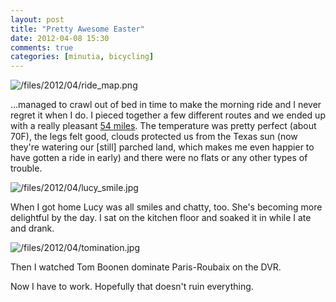 ```yaml
---
layout: post
title: "Pretty Awesome Easter"
date: 2012-04-08 15:30
comments: true
categories: [minutia, bicycling]
---
```


![/files/2012/04/ride_map.png](/files/2012/04/ride_map.png)

...managed to crawl out of bed in time to make the morning ride and I never regret it when I do. I pieced together a few different routes and we ended up with a really pleasant [54 miles](http://app.strava.com/rides/6404927). The temperature was pretty perfect (about 70F), the legs felt good, clouds protected us from the Texas sun (now they're watering our [still] parched land, which makes me even happier to have gotten a ride in early) and there were no flats or any other types of trouble.

![/files/2012/04/lucy_smile.jpg](/files/2012/04/lucy_smile.jpg)

When I got home Lucy was all smiles and chatty, too. She's becoming more delightful by the day. I sat on the kitchen floor and soaked it in while I ate and drank.

![/files/2012/04/tomination.jpg](/files/2012/04/tomination.jpg)

Then I watched Tom Boonen dominate Paris-Roubaix on the DVR.

Now I have to work. Hopefully that doesn't ruin everything.